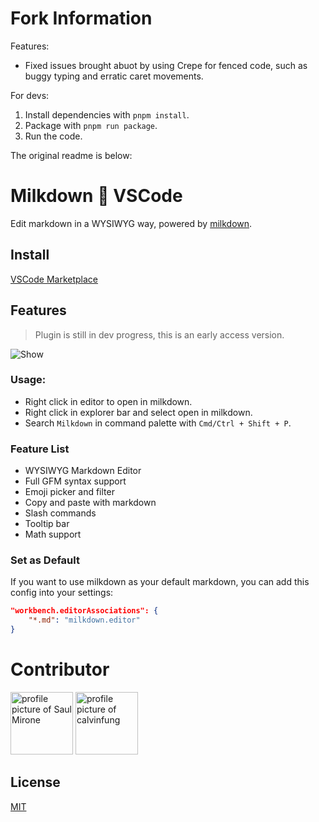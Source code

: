 # Fork Information

Features:
- Fixed issues brought abuot by using Crepe for fenced code, such as buggy typing and erratic caret movements.

For devs: 
1. Install dependencies with `pnpm install`.
2. Package with `pnpm run package`.
3. Run the code. 

The original readme is below:

# Milkdown 💖 VSCode

Edit markdown in a WYSIWYG way, powered by [milkdown](https://saul-mirone.github.io/milkdown/#/).

## Install

[VSCode Marketplace](https://marketplace.visualstudio.com/items?itemName=mirone.milkdown)

## Features

> Plugin is still in dev progress, this is an early access version.

![Show](https://raw.githubusercontent.com/Saul-Mirone/milkdown-vscode/main/milkdown-vscode.gif)

### Usage:

-   Right click in editor to open in milkdown.
-   Right click in explorer bar and select open in milkdown.
-   Search `Milkdown` in command palette with `Cmd/Ctrl + Shift + P`.

### Feature List

-   WYSIWYG Markdown Editor
-   Full GFM syntax support
-   Emoji picker and filter
-   Copy and paste with markdown
-   Slash commands
-   Tooltip bar
-   Math support

### Set as Default

If you want to use milkdown as your default markdown, you can add this config into your settings:

```json
"workbench.editorAssociations": {
    "*.md": "milkdown.editor"
}
```

# Contributor

<a title="Saul Mirone" href="https://github.com/Saul-Mirone"><img src="https://avatars.githubusercontent.com/u/10047788?v=4" width="100" alt="profile picture of Saul Mirone"></a>
<a title="calvinfung" href="https://github.com/hereisfun"><img src="https://avatars.githubusercontent.com/u/20593467?v=4" width="100" alt="profile picture of calvinfung"></a>

## License

[MIT](https://github.com/Saul-Mirone/milkdown-vscode/blob/main/LICENSE)
